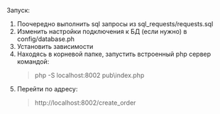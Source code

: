 Запуск:
1. Поочередно выполнить sql запросы из sql_requests/requests.sql
2. Изменить настройки подключения к БД (если нужно) в config/database.ph
3. Установить зависимости
4. Находясь в корневой папке, запустить встроенный php сервер командой:
   > php -S localhost:8002 pub\index.php
5. Перейти по адресу:
   > http://localhost:8002/create_order